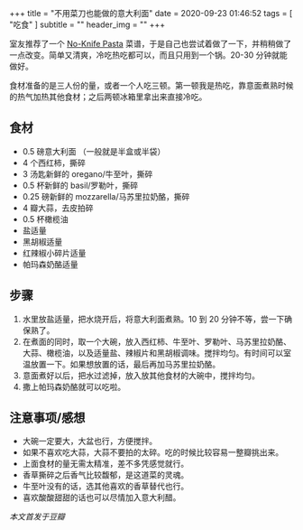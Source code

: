 +++
title = "不用菜刀也能做的意大利面"
date = 2020-09-23 01:46:52
tags = [
    "吃食"
]
subtitle = ""
header_img = ""
+++

室友推荐了一个 <a href="https://www.marthastewart.com/326549/no-knife-pasta">No-Knife Pasta</a> 菜谱，于是自己也尝试着做了一下，并稍稍做了一点改变。简单又清爽，冷吃热吃都可以，而且只用到一个锅。20-30 分钟就能做好。

食材准备的是三人份的量，或者一个人吃三顿。第一顿我是热吃，靠意面煮熟时候的热气加热其他食材；之后两顿冰箱里拿出来直接冷吃。

## 食材

- 0.5 磅意大利面 （一般就是半盒或半袋）
- 4 个西红柿，撕碎
- 3 汤匙新鲜的 oregano/牛至叶，撕碎
- 0.5 杯新鲜的 basil/罗勒叶，撕碎
- 0.25 磅新鲜的 mozzarella/马苏里拉奶酪，撕碎
- 4 瓣大蒜，去皮拍碎
- 0.5 杯橄榄油
- 盐适量
- 黑胡椒适量
- 红辣椒小碎片适量
- 帕玛森奶酪适量

## 步骤

1. 水里放盐适量，把水烧开后，将意大利面煮熟。10 到 20 分钟不等，尝一下确保熟了。
2. 在煮面的同时，取一个大碗，放入西红柿、牛至叶、罗勒叶、马苏里拉奶酪、大蒜、橄榄油，以及适量盐、辣椒片和黑胡椒调味。搅拌均匀。有时间可以室温放置一下。如果想放置的话，最后再加马苏里拉奶酪。
3. 意面煮好以后，把水过滤掉，放入放其他食材的大碗中，搅拌均匀。
4. 撒上帕玛森奶酪就可以吃啦。

## 注意事项/感想

- 大碗一定要大，大盆也行，方便搅拌。
- 如果不喜欢吃大蒜，大蒜不要拍的太碎。吃的时候比较容易一整瓣挑出来。
- 上面食材的量无需太精准，差不多凭感觉就行。
- 香草撕碎之后香气比较馥郁，是这道菜的灵魂。
- 牛至叶没有的话，选其他喜欢的香草替代也行。
- 喜欢酸酸甜甜的话也可以尽情加入意大利醋。

_本文首发于豆瓣_
